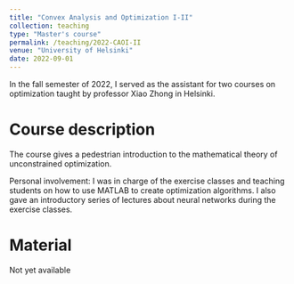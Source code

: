 ```yaml
---
title: "Convex Analysis and Optimization I-II"
collection: teaching
type: "Master's course"
permalink: /teaching/2022-CAOI-II
venue: "University of Helsinki"
date: 2022-09-01
---
```


In the fall semester of 2022, I served as the assistant for two courses on optimization taught by professor Xiao Zhong in Helsinki.

Course description
======

The course gives a pedestrian introduction to the mathematical theory of unconstrained optimization.

Personal involvement: I was in charge of the exercise classes and teaching students on how to use MATLAB to create optimization algorithms. I also gave an introductory series of lectures about neural networks during the exercise classes.

Material
======

Not yet available
